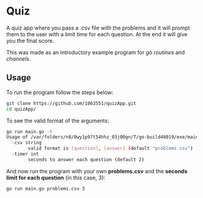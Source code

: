 # Quiz
A quiz app where you pass a .csv file with the problems and it will prompt them to the user with a limit time for each question. At the end it will give you the final score.

This was made as an introductory example program for _go routines_ and _channels_.

## Usage
To run the program follow the steps below:
```bash
git clone https://github.com/1063551/quizApp.git
cd quizApp/
```

To see the valid format of the arguments:
```bash
go run main.go -h
Usage of /var/folders/n8/0wy1p97t54hhz_03j00gn/T/go-build48019/exe/main:
  -csv string
    	valid format is [question], [answer] (default "problems.csv")
  -timer int
    	seconds to answer each question (default 2)
```
And now run the program with your own __problems.csv__ and the __seconds limit for each question__ (in this case, 3):
```bash
go run main.go problems.csv 3
```
